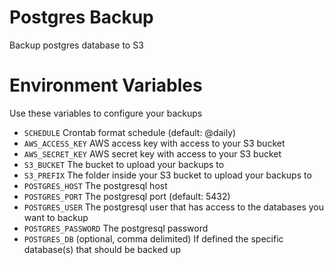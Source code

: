 # Postgres Backup
Backup postgres database to S3

# Environment Variables
Use these variables to configure your backups
* `SCHEDULE` Crontab format schedule (default: @daily)
* `AWS_ACCESS_KEY` AWS access key with access to your S3 bucket
* `AWS_SECRET_KEY` AWS secret key with access to your S3 bucket
* `S3_BUCKET` The bucket to upload your backups to
* `S3_PREFIX` The folder inside your S3 bucket to upload your backups to
* `POSTGRES_HOST` The postgresql host
* `POSTGRES_PORT` The postgresql port (default: 5432)
* `POSTGRES_USER` The postgresql user that has access to the databases you want to backup
* `POSTGRES_PASSWORD` The postgresql password
* `POSTGRES_DB` (optional, comma delimited) If defined the specific database(s) that should be backed up
